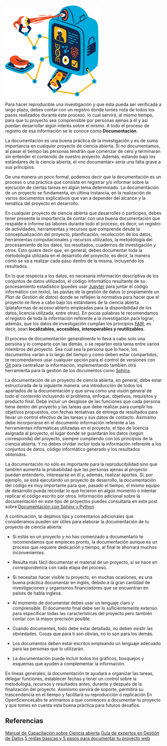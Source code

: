 <!--
.. title: ¿Cómo documentar tu proyecto de ciencia abierta?
.. slug: ciencia-abierta
.. date: 2019-04-08
.. author: Yurely Camacho
.. tags: open science, documentation
.. category: open science
.. link: 
.. description: 
.. type: text
-->

<!-- # ¿Cómo documentar tu proyecto de ciencia abierta? -->
<!-- **Por Yurely Camacho** -->

![header](header.png)

Para hacer reproducible una investigación y que ésta pueda ser verificada a largo plazo, debes contar con un registro donde tomes nota de todos los pasos realizados durante este proceso, lo cual servirá, al mismo tiempo, para que tu proyecto sea comprensible por personas ajenas a él y así puedan desarrollar algún interés sobre el mismo. A todo el proceso de registro de esa información se le conoce como **Documentación**.

<!-- TEASER_END -->

La documentación es una buena práctica de la investigación y es de suma importancia en cualquier proyecto de ciencia abierta. Si no documentamos, al pasar el tiempo las personas tendrán que comenzar de cero y terminarán sin entender el contenido de nuestro proyecto. Además, estando bajo los estándares de la ciencia abierta, el «no documentar» sería una falta grave a sus principios.

De una manera un poco formal, podemos decir que la documentación es un proceso o una práctica que consiste en registrar y/o informar sobre la ejecución de ciertas tareas en algún tema determinado. La documentación de un proyecto se fundamenta, en última instancia, en la realización de varios documentos explicativos que van a depender del alcance y la temática del proyecto en desarrollo.

En cualquier proyecto de ciencia abierta que desarrolles o participes, debes tener presente la importancia de contar con una buena documentación que respalde e informe las labores durante todo el proceso, es decir, un registro de actividades, herramientas y recursos que comprende desde la conceptualización del proyecto, planificación, recolección de los datos, herramientas computacionales y recursos utilizados, la metodología del procesamiento de los datos, los resultados, cuadernos de investigación y otros. Esto quiere decir que, en general, debes documentar toda la metodología utilizada en el desarrollo del proyecto, es decir, la manera cómo se va a realizar cada paso dentro de la misma, incluyendo los resultados.

En lo que respecta a los datos, es necesaria información descriptiva de
los conjuntos de datos utilizados, el código informático resultante de
su procesamiento estadístico (puedes usar
[Jupyter](https://jupyter.org/) para juntar el código informático con
texto), las pautas de la gestión de datos (o propiamente un *Plan de
Gestión de datos*) donde se reflejen la normativa para hacer que el
proyecto se lleve a cabo bajo los estándares de la ciencia abierta
(plataformas de acceso abierto empleadas para la disponibilidad de los
datos, licencia utilizada, entre otras). En pocas palabras te
recomendamos el registro de toda la información referente a la
investigación para lograr, además, que los datos de investigación
cumplan los principios [FAIR](https://www.go-fair.org/fair-principles/),
es decir, sean **localizables, accesibles, interoperables y reutilizables**.

El proceso de documentación generalmente lo lleva a cabo solo una persona y lo comparte con las demás, o se reparten esta tarea entre varios miembros del proyecto. Sea cual sea la persona que lo hace, los documentos varían a lo largo del tiempo y como deben estar compartidos, te recomendamos usar cualquier opción para el control de versiones con [Git](https://git-scm.com/)
para centralizar la información, implementando también otra herramienta
para la gestión de los documentos como
[Sphinx](https://www.sphinx-doc.org/en/master/).

La documentación de un proyecto de ciencia abierta, en general, debe estar estructurada de la siguiente manera: una introducción de todos los apartados de la documentación y que sirva como una visión general de todo el contenido incluyendo el problema, enfoque, objetivos, requisitos y producto final. Debe incluir un desglose de las funciones que cada persona tiene dentro del proyecto y las tareas que debe realizar para cumplir los objetivos propuestos, con fechas tentativas de entrega de resultados para llevar un control efectivo de las tareas y sus datos de contacto. Asimismo debe incorporarse en el documento información referente a las herramientas informáticas utilizadas en el proyecto, el tipo de licencia asignada al proyecto, el lugar donde se guardarán los datos (según corresponda) del proyecto, siempre cumpliendo con los principios de la ciencia abierta. Y no debes olvidar incluir toda la información referente a los conjuntos de datos, código informático generado y los resultados obtenidos.

La documentación no sólo es importante para la reproducibilidad sino que también aumenta la probabilidad que las personas ajenas al proyecto puedan entenderlo, interesarse en él y, además, realizar aportes. Si, por ejemplo, se está ejecutando un proyecto de desarrollo, la documentación del código es muy importante para que, pasado el tiempo, el mismo equipo de desarrollo pueda recordar lo que hicieron en algún momento o intentar replicar el código escrito por otros. Información adicional sobre la documentación en este tipo de proyectos puedes consultarla en este post sobre [Documentación
con Sphinx y
Python](https://medium.com/qu4nt/documentaci%C3%B3n-con-sphinx-y-python-9a777403cb68).

A continuación, te dejamos tips y comentarios adicionales que consideramos pueden ser útiles para elaborar la documentación de tu proyecto de ciencia abierta:

- Si estás en un proyecto y no has comenzado a documentarlo te recomendamos que empieces pronto, la documentación aunque es un proceso que requiere dedicación y tiempo, al final te ahorrará muchos inconvenientes.

- Resulta más fácil documentar el material de un proyecto, si se hace en correspondencia con cada etapa del proceso.

- Si necesitas hacer visible tu proyecto, en muchas ocasiones, es una buena práctica documentar en inglés, debido a la gran cantidad de investigaciones y organismos financiadores que se encuentran en países de habla inglesa.

- Al momento de documentar debes usar un lenguaje claro y comprensible. El documento final debe ser lo suficientemente extenso para especificar todas las características del proyecto pero también contar con la mayor precisión posible.

- Cuando documentes, todo debe estar detallado, no deben existir las obviedades. Cosas que para ti son obvias, no lo son para los demás.

- Los documentos deben estar escritos empleando un lenguaje adecuado para las personas que lo utilizarán.

- La documentación puede incluir todos los gráficos, bosquejos y esquemas que ayuden a complementar la información.

En líneas generales, la documentación te ayudará a organizar las tareas, delegar funciones, establecer fechas y tener un control sobre la metodología, recursos y resultados antes, durante y después de la finalización del proyecto. Asimismo servirá de soporte, permitirá su trascendencia en el tiempo y facilitará su reproducción o replicación
En OpenScienceLabs te animamos a que comiences a documentar tu proyecto
y que tomes en cuenta esta buena práctica para futuros desafíos.

## Referencias

[Manual de Capacitación sobre Ciencia abierta](<(https://book.fosteropenscience.eu/es/)>)
[Guía de expertos en Gestión de Datos](https://www.cessda.eu/Training/Training-Resources/Library/Data-Management-Expert-Guide)
[5 reglas básicas y 5 pasos para documentar tu proyecto web](https://www.socialancer.com/como-documentar-un-proyecto-web/)
